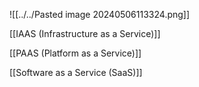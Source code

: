 
![[../../Pasted image 20240506113324.png]]

[[IAAS (Infrastructure as a Service)]]

[[PAAS (Platform as a Service)]]

[[Software as a Service (SaaS)]]

